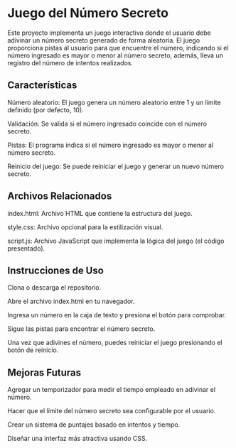 # Juego del Número Secreto

Este proyecto implementa un juego interactivo donde el usuario debe adivinar un número secreto generado de forma aleatoria.
El juego proporciona pistas al usuario para que encuentre el número, indicando si el número ingresado es mayor o menor al número secreto, además, lleva un registro del número de intentos realizados.

## Características

Número aleatorio: El juego genera un número aleatorio entre 1 y un límite definido (por defecto, 10).

Validación: Se valida si el número ingresado coincide con el número secreto.

Pistas: El programa indica si el número ingresado es mayor o menor al número secreto.

Reinicio del juego: Se puede reiniciar el juego y generar un nuevo número secreto.

## Archivos Relacionados

index.html: Archivo HTML que contiene la estructura del juego.

style.css: Archivo opcional para la estilización visual.

script.js: Archivo JavaScript que implementa la lógica del juego (el código presentado).

## Instrucciones de Uso

Clona o descarga el repositorio.

Abre el archivo index.html en tu navegador.

Ingresa un número en la caja de texto y presiona el botón para comprobar.

Sigue las pistas para encontrar el número secreto.

Una vez que adivines el número, puedes reiniciar el juego presionando el botón de reinicio.

## Mejoras Futuras

Agregar un temporizador para medir el tiempo empleado en adivinar el número.

Hacer que el límite del número secreto sea configurable por el usuario.

Crear un sistema de puntajes basado en intentos y tiempo.

Diseñar una interfaz más atractiva usando CSS.

